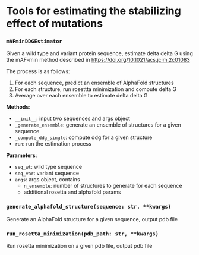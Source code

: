 # Tools for estimating the stabilizing effect of mutations


### `mAFminDDGEstimator`
Given a wild type and variant protein sequence, estimate delta delta G using the mAF-min method
described in https://doi.org/10.1021/acs.jcim.2c01083

The process is as follows:
1. For each sequence, predict an ensemble of AlphaFold structures
2. For each structure, run rosettta minimization and compute delta G
3. Average over each ensemble to estimate delta delta G

__Methods__:

- `__init__`: input two sequences and args object
- `_generate_ensemble`: generate an ensemble of structures for a given sequence
- `_compute_ddg_single`: compute ddg for a given structure
- `run`: run the estimation process

__Parameters__:
- `seq_wt`: wild type sequence
- `seq_var`: variant sequence
- `args`: args object, contains
  - `n_ensemble`: number of structures to generate for each sequence
  - additional rosetta and alphafold params

### `generate_alphafold_structure(sequence: str, **kwargs)`
Generate an AlphaFold structure for a given sequence, output pdb file

### `run_rosetta_minimization(pdb_path: str, **kwargs)`
Run rosetta minimization on a given pdb file, output pdb file
